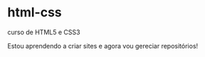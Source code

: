 # html-css
 curso de HTML5 e CSS3

Estou aprendendo a criar sites e agora vou gereciar repositórios!
